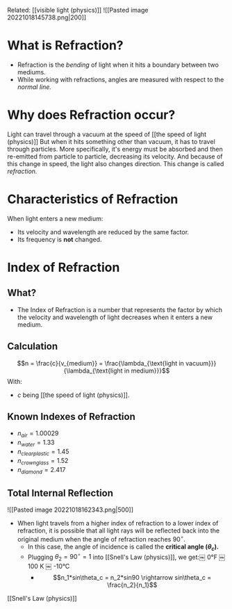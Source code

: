 Related: [[visible light (physics)]]
![[Pasted image 20221018145738.png|200]]

# What is Refraction?
- Refraction is the *bending* of light when it hits a boundary between two mediums.
- While working with refractions, angles are measured with respect to the *normal line.*

# Why does Refraction occur?
Light can travel through a vacuum at the speed of [[the speed of light (physics)]] But when it hits something other than vacuum, it has to travel through particles. More specifically, it's energy must be absorbed and then re-emitted from particle to particle, decreasing its velocity. And because of this change in speed, the light also changes direction. This change is called *refraction.*

# Characteristics of Refraction
When light enters a new medium:
- Its velocity and wavelength are reduced by the same factor.
- Its frequency is **not** changed.

# Index of Refraction
## What?
- The Index of Refraction is a number that represents the factor by which the velocity and wavelength of light decreases when it enters a new medium.
## Calculation
$$n = \frac{c}{v_{medium}} = \frac{\lambda_{\text{light in vacuum}}}{\lambda_{\text{light in medium}}}$$
With:
- $c$ being [[the speed of light (physics)]].
## Known Indexes of Refraction
- $n_{air} = 1.00029$
- $n_{water} = 1.33$
- $n_{clear plastic} = 1.45$
- $n_{crown glass} = 1.52$
- $n_{diamond} = 2.417$

## Total Internal Reflection
![[Pasted image 20221018162343.png|500]]
- When light travels from a higher index of refraction to a lower index of refraction, it is possible that all light rays will be reflected back into the original medium when the angle of refraction reaches $90^\circ$. 
	- In this case, the angle of incidence is called the **critical angle ($\theta_c$).**
	- Plugging $\theta_2 = 90^\circ = 1$ into [[Snell's Law (physics)]], we get:￼
0°F
￼
100 K
￼
-10°C
		- $$n_1*sin\theta_c = n_2*sin90 \rightarrow sin\theta_c = \frac{n_2}{n_1}$$

[[Snell's Law (physics)]]